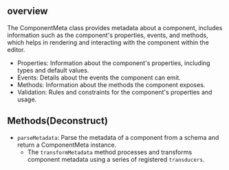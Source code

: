 ## overview

The ComponentMeta class provides metadata about a component, includes information such as the component's properties, events, and methods, which helps in rendering and interacting with the component within the editor.

* Properties: Information about the component's properties, including types and default values.
* Events: Details about the events the component can emit.
* Methods: Information about the methods the component exposes.
* Validation: Rules and constraints for the component's properties and usage.


## Methods(Deconstruct)

* `parseMetadata`: Parse the metadata of a component from a schema and return a ComponentMeta instance.
  * The `transformMetadata` method processes and transforms component metadata using a series of registered `transducers`.
